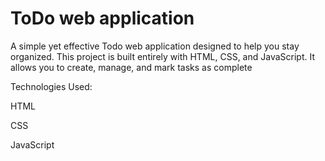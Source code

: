# ToDo web application

A simple yet effective Todo web application designed to help you stay organized. This project is built entirely with HTML, CSS, and JavaScript. It allows you to create, manage, and mark tasks as complete


Technologies Used:

HTML

CSS

JavaScript
